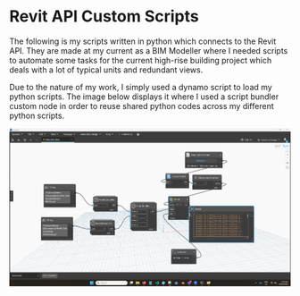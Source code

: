 # Revit API Custom Scripts

The following is my scripts written in python which connects to the Revit API. They are made at my current as a BIM Modeller where I needed scripts to automate some tasks for the current high-rise building project which deals with a lot of typical units and redundant views.

Due to the nature of my work, I simply used a dynamo script to load my python scripts. The image below displays it where I used a script bundler custom node in order to reuse shared python codes across my different python scripts.

![ Alt Text](./others/dynamo.png)